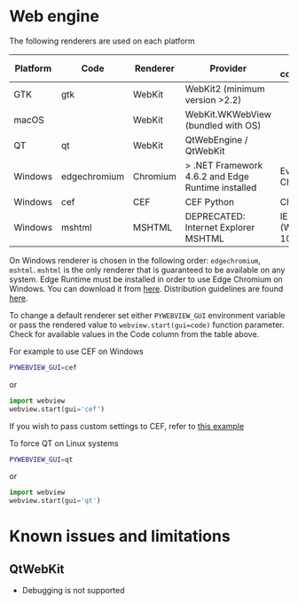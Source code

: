 # Web engine

The following renderers are used on each platform

| Platform | Code         | Renderer | Provider                                          | Browser compatibility |
|----------|--------------|----------|---------------------------------------------------|-----------------------|
| GTK      | gtk          | WebKit   | WebKit2 (minimum version >2.2)                    |                       |
| macOS    |              | WebKit   | WebKit.WKWebView (bundled with OS)                |                       |
| QT       | qt           | WebKit   | QtWebEngine / QtWebKit                            |                       |
| Windows  | edgechromium | Chromium | > .NET Framework 4.6.2 and Edge Runtime installed | Ever-green Chromium   |
| Windows  | cef          | CEF      | CEF Python                                        | Chrome 66             |
| Windows  | mshtml       | MSHTML   | DEPRECATED: Internet Explorer MSHTML              | IE11 (Windows 10/8/7) |

On Windows renderer is chosen in the following order: `edgechromium`, `mshtml`. `mshtml` is the only renderer that is guaranteed to be available on any system. Edge Runtime must be installed in order to use Edge Chromium on Windows. You can download it from [here](https://developer.microsoft.com/en-us/microsoft-edge/webview2/). Distribution guidelines are found [here](https://docs.microsoft.com/en-us/microsoft-edge/webview2/concepts/distribution).

To change a default renderer set either `PYWEBVIEW_GUI` environment variable or  pass the rendered value to `webview.start(gui=code)` function parameter. Check for available values in the Code column from the table above.

For example to use CEF on Windows

``` bash
PYWEBVIEW_GUI=cef
```

or

``` python
import webview
webview.start(gui='cef')
```

If you wish to pass custom settings to CEF, refer to [this example](/examples/cef.html)

To force QT on Linux systems

``` bash
PYWEBVIEW_GUI=qt
```

or

``` python
import webview
webview.start(gui='qt')
```


# Known issues and limitations

## QtWebKit

* Debugging is not supported
